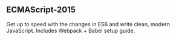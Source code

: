## ECMAScript-2015
Get up to speed with the changes in ES6 and write clean, modern JavaScript. Includes Webpack + Babel setup guide.
